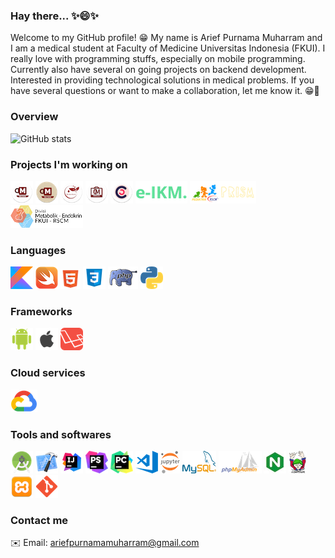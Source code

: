 ### Hay there... ✨😄✨
Welcome to my GitHub profile! 😁 My name is Arief Purnama Muharram and I am a medical student at Faculty of Medicine Universitas Indonesia (FKUI). I really love with programming stuffs, especially on mobile programming. Currently also have several on going projects on backend development. Interested in providing technological solutions in medical problems. If you have several questions or want to make a collaboration, let me know it. 😁💬

### Overview
![GitHub stats](https://github-readme-stats.vercel.app/api?username=ariefpurnamamuharram&show_icons=true&theme=default)

### Projects I'm working on
[![DM EduCorner](https://raw.githubusercontent.com/ariefpurnamamuharram/ariefpurnamamuharram/master/icons/dm_educorner.png)](https://play.google.com/store/apps/details?id=id.diabeteslab.dmeducorner)
[![DM EduCorner for Contributors](https://raw.githubusercontent.com/ariefpurnamamuharram/ariefpurnamamuharram/master/icons/dm_educorner_contributors.png)](https://play.google.com/store/apps/dev?id=4969433000401706399)
[![DM NutriAssist](https://raw.githubusercontent.com/ariefpurnamamuharram/ariefpurnamamuharram/master/icons/dm_nutriassist.png)](https://play.google.com/store/apps/details?id=id.diabeteslab.dmnutriassist)
[![DM MDAssist](https://raw.githubusercontent.com/ariefpurnamamuharram/ariefpurnamamuharram/master/icons/dm_mdassist.png)](https://play.google.com/store/apps/details?id=id.diabeteslab.dmmdassist)
![CerviCam](https://raw.githubusercontent.com/ariefpurnamamuharram/ariefpurnamamuharram/master/icons/cervicam.png)
[![e-IKM. BEM IKM FKUI](https://raw.githubusercontent.com/ariefpurnamamuharram/ariefpurnamamuharram/master/icons/eikm.png)](http://e-ikm.fk.ui.ac.id)
[![PRISM Dept. IKA FKUI-RSCM](https://raw.githubusercontent.com/ariefpurnamamuharram/ariefpurnamamuharram/master/icons/prism.png)](https://prism-ika.com/)
![Metabolik Endokrin](https://raw.githubusercontent.com/ariefpurnamamuharram/ariefpurnamamuharram/master/icons/metabolik-endokrin.png)

### Languages
![Kotlin](https://raw.githubusercontent.com/ariefpurnamamuharram/ariefpurnamamuharram/master/icons/kotlin.png)
![Swift](https://raw.githubusercontent.com/ariefpurnamamuharram/ariefpurnamamuharram/master/icons/swift.png)
![HTML](https://raw.githubusercontent.com/ariefpurnamamuharram/ariefpurnamamuharram/master/icons/html.png)
![CSS](https://raw.githubusercontent.com/ariefpurnamamuharram/ariefpurnamamuharram/master/icons/css.png)
![PHP](https://raw.githubusercontent.com/ariefpurnamamuharram/ariefpurnamamuharram/master/icons/php.png)
![Python](https://raw.githubusercontent.com/ariefpurnamamuharram/ariefpurnamamuharram/master/icons/python.png)

### Frameworks
![Android](https://raw.githubusercontent.com/ariefpurnamamuharram/ariefpurnamamuharram/master/icons/android.png)
![iOS](https://raw.githubusercontent.com/ariefpurnamamuharram/ariefpurnamamuharram/master/icons/ios.png)
![Laravel](https://raw.githubusercontent.com/ariefpurnamamuharram/ariefpurnamamuharram/master/icons/laravel.png)

### Cloud services
![Google Cloud Products](https://raw.githubusercontent.com/ariefpurnamamuharram/ariefpurnamamuharram/master/icons/gcp.png)

### Tools and softwares
![Android Studio](https://raw.githubusercontent.com/ariefpurnamamuharram/ariefpurnamamuharram/master/icons/android_studio.png)
![Xcode](https://raw.githubusercontent.com/ariefpurnamamuharram/ariefpurnamamuharram/master/icons/xcode.png)
![IntelliJ](https://raw.githubusercontent.com/ariefpurnamamuharram/ariefpurnamamuharram/master/icons/intellij.png)
![PhpStorm](https://raw.githubusercontent.com/ariefpurnamamuharram/ariefpurnamamuharram/master/icons/phpstorm.png)
![Pycharm](https://raw.githubusercontent.com/ariefpurnamamuharram/ariefpurnamamuharram/master/icons/pycharm.png)
![Visual Studio Code](https://raw.githubusercontent.com/ariefpurnamamuharram/ariefpurnamamuharram/master/icons/vscode.png)
![Jupyter](https://raw.githubusercontent.com/ariefpurnamamuharram/ariefpurnamamuharram/master/icons/jupyter.png)
![MySQL](https://raw.githubusercontent.com/ariefpurnamamuharram/ariefpurnamamuharram/master/icons/mysql.png)
![PHPMyAdmin](https://raw.githubusercontent.com/ariefpurnamamuharram/ariefpurnamamuharram/master/icons/phpmyadmin.png)
![NginX](https://raw.githubusercontent.com/ariefpurnamamuharram/ariefpurnamamuharram/master/icons/nginx.jpeg)
![Composer](https://raw.githubusercontent.com/ariefpurnamamuharram/ariefpurnamamuharram/master/icons/composer.png)
![XAMPP](https://raw.githubusercontent.com/ariefpurnamamuharram/ariefpurnamamuharram/master/icons/xampp.png)
![Git](https://raw.githubusercontent.com/ariefpurnamamuharram/ariefpurnamamuharram/master/icons/git.png)

### Contact me
✉️ Email: ariefpurnamamuharram@gmail.com
